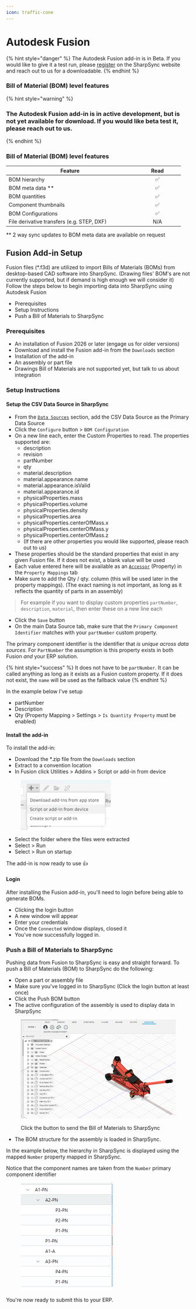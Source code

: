 ```yaml
---
icon: traffic-cone
---
```


# Autodesk Fusion

{% hint style="danger" %}
The Autodesk Fusion add-in is in Beta. If you would like to give it a test run, please [register](../fundamentals/getting-started/registration.md) on the SharpSync website and reach out to us for a downloadable.
{% endhint %}

### Bill of Material (BOM) level features

{% hint style="warning" %}
### The Autodesk Fusion add-in is in active development, but is not yet available for download. If you would like beta test it, please reach out to us.
{% endhint %}

### Bill of Material (BOM) level features

<table><thead><tr><th width="335.0078125">Feature</th><th width="115.390625" align="center">Read</th></tr></thead><tbody><tr><td>BOM hierarchy</td><td align="center"><span data-gb-custom-inline data-tag="emoji" data-code="2705">✅</span></td></tr><tr><td>BOM meta data **</td><td align="center"><span data-gb-custom-inline data-tag="emoji" data-code="2705">✅</span></td></tr><tr><td>BOM quantities</td><td align="center"><span data-gb-custom-inline data-tag="emoji" data-code="2705">✅</span></td></tr><tr><td>Component thumbnails</td><td align="center"><span data-gb-custom-inline data-tag="emoji" data-code="2705">✅</span></td></tr><tr><td>BOM Configurations</td><td align="center"><span data-gb-custom-inline data-tag="emoji" data-code="2705">✅</span></td></tr><tr><td>File derivative transfers (e.g. STEP, DXF)</td><td align="center">N/A</td></tr></tbody></table>

\*\* 2 way sync updates to BOM meta data are available on request

## Fusion Add-in Setup

Fusion files (\*.f3d) are utilized to import Bills of Materials (BOMs) from desktop-based CAD software into SharpSync. (Drawing files' BOM's are not currently supported, but if demand is high enough we will consider it) Follow the steps below to begin importing data into SharpSync using Autodesk Fusion

* Prerequisites
* Setup Instructions
* Push a Bill of Materials to SharpSync

### Prerequisites

* An installation of Fusion 2026 or later (engage us for older versions)
* Download and install the Fusion add-in from the `Downloads` section
* Installation of the add-in
* An assembly or part file
* Drawings Bill of Materials are not supported yet, but talk to us about integration

### Setup Instructions

#### Setup the CSV Data Source in SharpSync

* From the [`Data Sources`](../fundamentals/data-sources.md#core-concept-sources) section, add the CSV Data Source as the Primary Data Source
* Click the `Configure` button > `BOM Configuration`
* On a new line each, enter the Custom Properties to read. The properties supported are:
  * description
  * revision
  * partNumber
  * qty
  * material.description
  * material.appearance.name
  * material.appearance.isValid
  * material.appearance.id
  * physicalProperties.mass
  * physicalProperties.volume
  * physicalProperties.density
  * physicalProperties.area
  * physicalProperties.centerOfMass.x
  * physicalProperties.centerOfMass.y
  * physicalProperties.centerOfMass.z
  * (If there are other properties you would like supported, please reach out to us)\
    &#x20;
* These properties should be the standard properties that exist in any given Fusion file. If it does not exist, a blank value will be used
* Each value entered here will be available as an [`Accessor`](../fundamentals/property-mappings/adding-property-mapping.md) (Property) in the `Property Mappings` tab
* Make sure to add the Qty / qty. column (this will be used later in the property mappings). (The exact naming is not important, as long as it reflects the quantity of parts in an assembly)

> For example if you want to display custom properties `partNumber`, `description`, `material`, then enter these on a new line each

* Click the `Save` button
* On the main Data Source tab, make sure that the `Primary Component Identifier` matches with your `partNumber` custom property.

The primary component identifier is the identifier that _is unique across data sources_. For `PartNumber` the assumption is this property exists in both Fusion _and_ your ERP solution.&#x20;

{% hint style="success" %}
It does not have to be `partNumber`. It can be called anything as long as it exists as a Fusion custom property. If it does not exist, the `name` will be used as the fallback value
{% endhint %}

In the example below I've setup

* partNumber
* Description
* Qty (Property Mapping > Settings > `Is Quantity Property` must be enabled)

#### Install the add-in

To install the add-in:

* Download the \*.zip file from the `Downloads` section
* Extract to a convention location
* In Fusion click Utilities > Addins > Script or add-in from device

<figure><img src="../.gitbook/assets/image.png" alt=""><figcaption></figcaption></figure>

* Select the folder where the files were extracted
* Select > Run
* Select > Run on startup

The add-in is now ready to use  :thumbsup:

#### Login

After installing the Fusion add-in, you'll need to login before being able to generate BOMs.&#x20;

* Clicking the login button
* A new window will appear
* Enter your credentials&#x20;
* Once the `Connected` window displays, closed it
* You've now successfully logged in.

### Push a Bill of Materials to SharpSync

Pushing data from Fusion to SharpSync is easy and straight forward. To push a Bill of Materials (BOM) to SharpSync do the following:

* Open a part or assembly file
* Make sure you've logged in to SharpSync (Click the login button at least once)
* Click the Push BOM button
* The active configuration of the assembly is used to display data in SharpSync

<figure><img src="../.gitbook/assets/fusion_2_ton_jack.png" alt=""><figcaption><p>Click the button to send the Bill of Materials to SharpSync</p></figcaption></figure>

* The BOM structure for the assembly is loaded in SharpSync.



In the example below, the hierarchy in SharpSync is displayed using the mapped `Number` property mapped in SharpSync.

Notice that the component names are taken from the `Number` primary component identifier

<figure><img src="../.gitbook/assets/swx_hierarchy_displayed.png" alt=""><figcaption></figcaption></figure>



You're now ready to submit this to your ERP.
